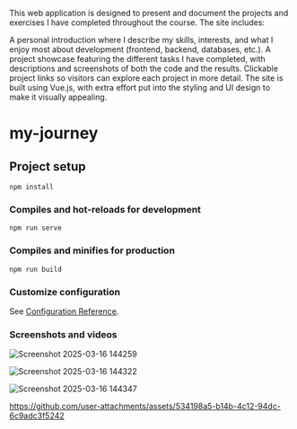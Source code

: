 This web application is designed to present and document the projects and exercises I have completed throughout the course. The site includes:

A personal introduction where I describe my skills, interests, and what I enjoy most about development (frontend, backend, databases, etc.).
A project showcase featuring the different tasks I have completed, with descriptions and screenshots of both the code and the results.
Clickable project links so visitors can explore each project in more detail.
The site is built using Vue.js, with extra effort put into the styling and UI design to make it visually appealing.
# my-journey

## Project setup
```
npm install
```

### Compiles and hot-reloads for development
```
npm run serve
```

### Compiles and minifies for production
```
npm run build
```

### Customize configuration
See [Configuration Reference](https://cli.vuejs.org/config/).

### Screenshots and videos

![Screenshot 2025-03-16 144259](https://github.com/user-attachments/assets/0f3bebcb-ee30-4cad-babb-4ad33ac4a8cf)

![Screenshot 2025-03-16 144322](https://github.com/user-attachments/assets/165203bd-4a38-46dc-9300-5ce254ef5b82)

![Screenshot 2025-03-16 144347](https://github.com/user-attachments/assets/cc1ab0e6-12c7-4895-832b-ed4747380f20)

https://github.com/user-attachments/assets/534198a5-b14b-4c12-94dc-6c9adc3f5242
